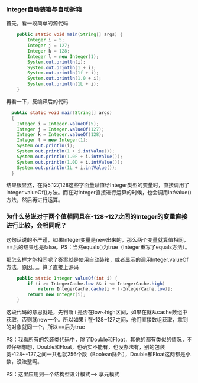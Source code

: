 ### Integer自动装箱与自动拆箱

首先，看一段简单的源代码

```java
	public static void main(String[] args) {
		Integer i = 5;
		Integer j = 127;
		Integer k = 128;
		Integer l = new Integer(1);
		System.out.println(i);
		System.out.println(1 + i);
		System.out.println(1f + i);
		System.out.println(1.0 + i);
		System.out.println(1L + i);
	}
```

再看一下，反编译后的代码

```java
  public static void main(String[] args)
  {
    Integer i = Integer.valueOf(5);
    Integer j = Integer.valueOf(127);
    Integer k = Integer.valueOf(128);
    Integer l = new Integer(1);
    System.out.println(i);
    System.out.println(1 + i.intValue());
    System.out.println(1.0F + i.intValue());
    System.out.println(1.0D + i.intValue());
    System.out.println(1L + i.intValue());
  }
```

结果很显然，在将5,127,128这些字面量赋值给Integer类型的变量时，直接调用了Integer.valueOf()方法。而在对Integer直接进行运算的时候，也会调用intValue()方法，然后再进行运算。

### 为什么总说对于两个值相同且在-128~127之间的Integer的变量直接进行比较，会相同呢？

这句话说的不严谨，如果Integer变量是new出来的，那么两个变量就算值相同，==后的结果也是false。PS：当然equals()为true（Integer重写了equals方法）。

那怎么样才能相同呢？答案就是使用自动装箱，或者显示的调用Integer.valueOf方法，原因。。。算了直接上源码

```java
    public static Integer valueOf(int i) {
        if (i >= IntegerCache.low && i <= IntegerCache.high)
            return IntegerCache.cache[i + (-IntegerCache.low)];
        return new Integer(i);
    }
```

这段代码的意思就是，先判断 i 是否在low~high区间，如果在就从cache数组中获取，否则就new一个。所以如果 i 在-128~127之间，他们直接数组获取，拿到的对象就同一个，所以==后为true

PS：我看所有的包装类代码中，除了Double和Float，其他的都有类似的情况，不过仔细想想，Double和Float，也确实不能有，也没办法有，别的包装类-128~-127之间一共也就256个数（Boolean除外），Double和Float这两都是小数，没法整啊。

PS：这里应用到一个结构型设计模式--> 享元模式

